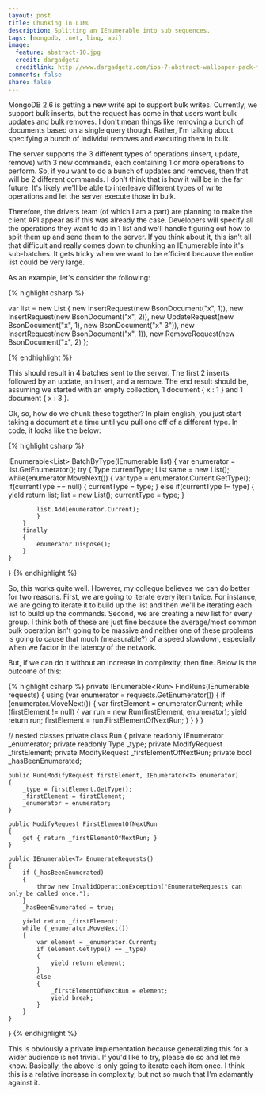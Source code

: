 ```yaml
---
layout: post
title: Chunking in LINQ
description: Splitting an IEnumerable into sub sequences.
tags: [mongodb, .net, linq, api]
image:
  feature: abstract-10.jpg
  credit: dargadgetz
  creditlink: http://www.dargadgetz.com/ios-7-abstract-wallpaper-pack-for-iphone-5-and-ipod-touch-retina/
comments: false
share: false
---
```


MongoDB 2.6 is getting a new write api to support bulk writes.  Currently, we support bulk inserts, but the request has come in that users want bulk updates and bulk removes.  I don't mean things like removing a bunch of documents based on a single query though.  Rather, I'm talking about specifying a bunch of individul removes and executing them in bulk.

The server supports the 3 different types of operations (insert, update, remove) with 3 new commands, each containing 1 or more operations to perform.  So, if you want to do a bunch of updates and removes, then that will be 2 different commands.  I don't think that is how it will be in the far future.  It's likely we'll be able to interleave different types of write operations and let the server execute those in bulk.

Therefore, the drivers team (of which I am a part) are planning to make the client API appear as if this was already the case.  Developers will specify all the operations they want to do in 1 list and we'll handle figuring out how to split them up and send them to the server.  If you think about it, this isn't all that difficult and really comes down to chunking an IEnumerable<WriteRequest> into it's sub-batches.  It gets tricky when we want to be efficient because the entire list could be very large.

As an example, let's consider the following:

{% highlight csharp %}

var list = new List<WriteRequest>
{
    new InsertRequest(new BsonDocument("x", 1)),
    new InsertRequest(new BsonDocument("x", 2)),
    new UpdateRequest(new BsonDocument("x", 1), new BsonDocument("x" 3")),
    new InsertRequest(new BsonDocument("x", 1)),
    new RemoveRequest(new BsonDocument("x", 2)
};

{% endhighlight %}

This should result in 4 batches sent to the server.  The first 2 inserts followed by an update, an insert, and a remove.  The end result should be, assuming we started with an empty collection, 1 document { x : 1 } and 1 document { x : 3 }.

Ok, so, how do we chunk these together?  In plain english, you just start taking a document at a time until you pull one off of a different type. In code, it looks like the below:

{% highlight csharp %}

IEnumerable<List<T>> BatchByType(IEnumerable<T> list)
{
    var enumerator = list.GetEnumerator();
    try
    {
        Type currentType;
        List<T> same = new List<T>();
        while(enumerator.MoveNext())
        {
            var type = enumerator.Current.GetType();
            if(currentType == null)
            {
                currentType = type;
            }
            else if(currentType != type)
            {
                yield return list;
                list = new List<T>();
                currentType = type;
            }

            list.Add(enumerator.Current);
            }
        }
        finally
        {
            enumerator.Dispose();
        }
    }
}
{% endhighlight %}

So, this works quite well.  However, my collegue believes we can do better for two reasons.  First, we are going to iterate every item twice.  For instance, we are going to iterate it to build up the list and then we'll be iterating each list to build up the commands.  Second, we are creating a new list for every group. I think both of these are just fine because the average/most common bulk operation isn't going to be massive and neither one of these problems is going to cause that much (measurable?) of a speed slowdown, especially when we factor in the latency of the network.

But, if we can do it without an increase in complexity, then fine.  Below is the outcome of this:

{% highlight csharp %}
private IEnumerable<Run<T>> FindRuns(IEnumerable<T> requests)
{
    using (var enumerator = requests.GetEnumerator())
    {
        if (enumerator.MoveNext())
        {
            var firstElement = enumerator.Current;
            while (firstElement != null)
            {
                var run = new Run(firstElement, enumerator);
                yield return run;
                firstElement = run.FirstElementOfNextRun;
            }
        }
    }
}

 // nested classes
private class Run<T> 
{
    private readonly IEnumerator<ModifyRequest> _enumerator;
    private readonly Type _type;
    private ModifyRequest _firstElement;
    private ModifyRequest _firstElementOfNextRun;
    private bool _hasBeenEnumerated;

    public Run(ModifyRequest firstElement, IEnumerator<T> enumerator)
    {
        _type = firstElement.GetType();
        _firstElement = firstElement;
        _enumerator = enumerator;
    }

    public ModifyRequest FirstElementOfNextRun
    {
        get { return _firstElementOfNextRun; }
    }

    public IEnumerable<T> EnumerateRequests()
    {
        if (_hasBeenEnumerated)
        {
            throw new InvalidOperationException("EnumerateRequests can only be called once.");
        }
        _hasBeenEnumerated = true;

        yield return _firstElement;
        while (_enumerator.MoveNext())
        {
            var element = _enumerator.Current;
            if (element.GetType() == _type)
            {
                yield return element;
            }
            else
            {
                _firstElementOfNextRun = element;
                yield break;
            }
        }
    }
}
{% endhighlight %}

This is obviously a private implementation because generalizing this for a wider audience is not trivial.  If you'd like to try, please do so and let me know.  Basically, the above is only going to iterate each item once.  I think this is a relative increase in complexity, but not so much that I'm adamantly against it.